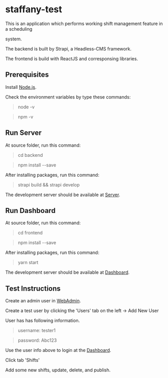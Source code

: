 # staffany-test

This is an application which performs working shift management feature in a scheduling

system.

The backend is built by Strapi, a Headless-CMS framework.

The frontend is build with ReactJS and corresponsing libraries.

## Prerequisites

Install [Node.js](https://nodejs.org).

Check the environment variables by type these commands:

> node -v

> npm -v

## Run Server

At source folder, run this command:

> cd backend

> npm install --save

After installing packages, run this command:

> strapi build && strapi develop

The development server should be available at [Server](http://localhost:1337/).

## Run Dashboard

At source folder, run this command:

> cd frontend

> npm install --save

After installing packages, run this command:

> yarn start

The development server should be available at [Dashboard](http://localhost:3000/).

## Test Instructions

Create an admin user in [WebAdmin](http://localhost:1337/admin).

Create a test user by clicking the 'Users' tab on the left -> Add New User

User has has following information.

> username: tester1

> password: Abc123

Use the user info above to login at the [Dashboard](http://localhost:3000/).

Click tab 'Shifts'

Add some new shifts, update, delete, and publish.

